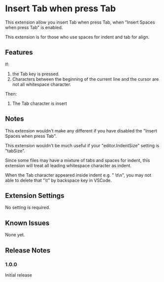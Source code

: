 # Insert Tab when press Tab

This extension allow you insert Tab when press Tab, when "Insert Spaces when press Tab" is enabled.

This extension is for those who use spaces for indent and tab for align.

## Features

If:
1. the Tab key is pressed.
2. Characters between the beginning of the current line and the cursor are not all whitespace character.

Then:
1. The Tab character is insert

## Notes

This extension wouldn't make any different if you have disabled the "Insert Spaces when press Tab".

This extension wouldn't be much useful if your "editor.IndentSize" setting is "tabSize".

Since some files may have a mixture of tabs and spaces for indent, this extension will treat all leading whitespace character as indent.

When the Tab character appeared inside indent e.g. "    \t\n", you may not able to delete that "\t" by backspace key in VSCode.

## Extension Settings

No setting is required.

## Known Issues

None yet.

## Release Notes

### 1.0.0

Initial release
